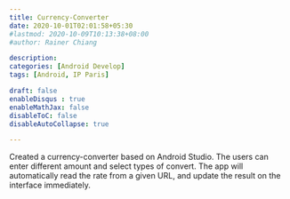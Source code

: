 ```yaml
---
title: Currency-Converter
date: 2020-10-01T02:01:58+05:30
#lastmod: 2020-10-09T10:13:38+08:00
#author: Rainer Chiang

description: 
categories: [Android Develop]
tags: [Android, IP Paris]

draft: false
enableDisqus : true
enableMathJax: false
disableToC: false
disableAutoCollapse: true

---
```

Created a currency-converter based on Android Studio. The users can enter different amount and select types of convert. The app will automatically read the rate from a given URL, and update the result on the interface immediately.  


